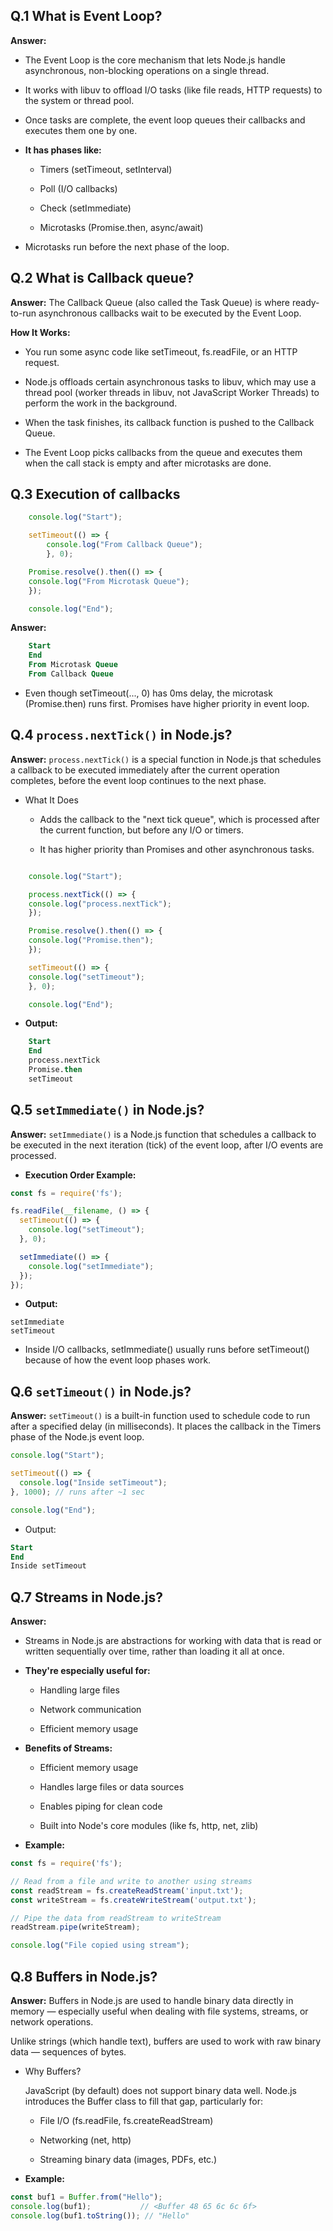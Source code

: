## Q.1 What is Event Loop?

**Answer:**
* The Event Loop is the core mechanism that lets Node.js handle asynchronous, non-blocking operations on a single thread.
* It works with libuv to offload I/O tasks (like file reads, HTTP requests) to the system or thread pool.

* Once tasks are complete, the event loop queues their callbacks and executes them one by one.

* **It has phases like:**

    *  Timers (setTimeout, setInterval) 

    *  Poll (I/O callbacks)

    * Check (setImmediate)

    * Microtasks (Promise.then, async/await)

* Microtasks run before the next phase of the loop.


## Q.2 What is Callback queue?

**Answer:**
The Callback Queue (also called the Task Queue) is where ready-to-run asynchronous callbacks wait to be executed by the Event Loop.

**How It Works:**
* You run some async code like setTimeout, fs.readFile, or an HTTP request.

<!-- * Node.js offloads the task using libuv(worker threads do the job in background). -->
* Node.js offloads certain asynchronous tasks to libuv, which may use a thread pool (worker threads in libuv, not JavaScript Worker Threads) to perform the work in the background.

* When the task finishes, its callback function is pushed to the Callback Queue.

* The Event Loop picks callbacks from the queue and executes them when the call stack is empty and after microtasks are done.

## Q.3 Execution of callbacks

```javascript
    console.log("Start");

    setTimeout(() => {
        console.log("From Callback Queue");
        }, 0);

    Promise.resolve().then(() => {
    console.log("From Microtask Queue");
    });

    console.log("End");
```
**Answer:**
```sql
    Start
    End
    From Microtask Queue
    From Callback Queue
```
* Even though setTimeout(..., 0) has 0ms delay, the microtask (Promise.then) runs first.
Promises have higher priority in event loop.



## Q.4 `process.nextTick()` in Node.js?

**Answer:**
`process.nextTick()` is a special function in Node.js that schedules a callback to be executed immediately after the current operation completes, before the event loop continues to the next phase.

* What It Does
    * Adds the callback to the "next tick queue", which is processed after the current function, but before any I/O or timers.

    * It has higher priority than Promises and other asynchronous tasks.

```javascript

    console.log("Start");

    process.nextTick(() => {
    console.log("process.nextTick");
    });

    Promise.resolve().then(() => {
    console.log("Promise.then");
    });

    setTimeout(() => {
    console.log("setTimeout");
    }, 0);

    console.log("End");

```

* **Output:**
```sql
    Start
    End
    process.nextTick
    Promise.then
    setTimeout
```


## Q.5 `setImmediate()` in Node.js?

**Answer:**
`setImmediate()` is a Node.js function that schedules a callback to be executed in the next iteration (tick) of the event loop, after I/O events are processed.
* **Execution Order Example:**
```javascript
const fs = require('fs');

fs.readFile(__filename, () => {
  setTimeout(() => {
    console.log("setTimeout");
  }, 0);

  setImmediate(() => {
    console.log("setImmediate");
  });
});
```
* **Output:**
```arduino
setImmediate
setTimeout
```
* Inside I/O callbacks, setImmediate() usually runs before setTimeout() because of how the event loop phases work.


## Q.6 `setTimeout()` in Node.js?

**Answer:**
`setTimeout()` is a built-in function used to schedule code to run after a specified delay (in milliseconds). It places the callback in the Timers phase of the Node.js event loop.

```javascript
console.log("Start");

setTimeout(() => {
  console.log("Inside setTimeout");
}, 1000); // runs after ~1 sec

console.log("End");

```
* Output:

```sql
Start
End
Inside setTimeout

```

## Q.7 Streams in Node.js?

**Answer:**
* Streams in Node.js are abstractions for working with data that is read or written sequentially over time, rather than loading it all at once.

* **They're especially useful for:**

    * Handling large files

    * Network communication

    * Efficient memory usage

* **Benefits of Streams:**
    * Efficient memory usage

    * Handles large files or data sources

    * Enables piping for clean code

    * Built into Node's core modules (like fs, http, net, zlib)

* **Example:**
```javascript
const fs = require('fs');

// Read from a file and write to another using streams
const readStream = fs.createReadStream('input.txt');
const writeStream = fs.createWriteStream('output.txt');

// Pipe the data from readStream to writeStream
readStream.pipe(writeStream);

console.log("File copied using stream");

```

## Q.8 Buffers in Node.js?

**Answer:**
Buffers in Node.js are used to handle binary data directly in memory — especially useful when dealing with file systems, streams, or network operations.

Unlike strings (which handle text), buffers are used to work with raw binary data — sequences of bytes.

* Why Buffers?

    JavaScript (by default) does not support binary data well. Node.js introduces the Buffer class to fill that gap, particularly for:

    - File I/O (fs.readFile, fs.createReadStream)

    - Networking (net, http)

    - Streaming binary data (images, PDFs, etc.)
* **Example:**
```javascript
const buf1 = Buffer.from("Hello");
console.log(buf1);           // <Buffer 48 65 6c 6c 6f>
console.log(buf1.toString()); // "Hello"
```
